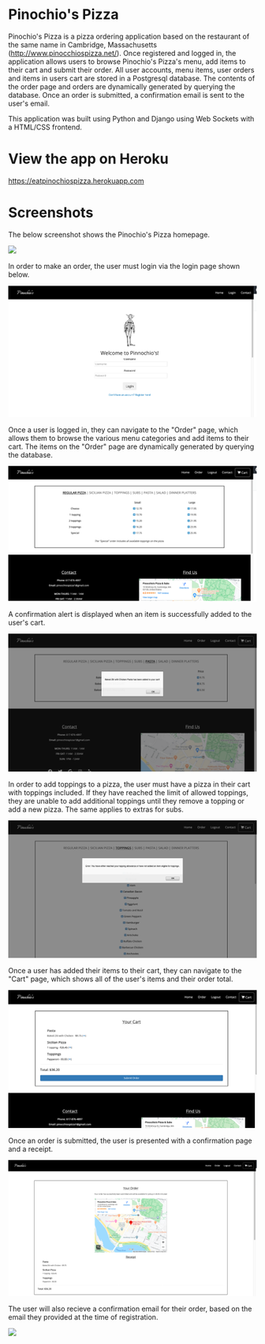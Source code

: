 # Pinochio's Pizza

Pinochio's Pizza is a pizza ordering application based on the restaurant of the same name in Cambridge, Massachusetts (http://www.pinocchiospizza.net/). Once registered and logged in, the application allows users to browse Pinochio's Pizza's menu, add items to their cart and submit their order. All user accounts, menu items, user orders and items in users cart are stored in a Postgresql database. The contents of the order page and orders are dynamically generated by querying the database. Once an order is submitted, a confirmation email is sent to the user's email.

This application was built using Python and Django using Web Sockets with a HTML/CSS frontend.

# View the app on Heroku
https://eatpinochiospizza.herokuapp.com

# Screenshots

The below screenshot shows the Pinochio's Pizza homepage.

![](orders/static/orders/images/screenshot1.png)

In order to make an order, the user must login via the login page shown below.

![](orders/static/orders/images/screenshot2.png)

Once a user is logged in, they can navigate to the "Order" page, which allows them to browse the various menu categories and add items to their cart. The items on the "Order" page are dynamically generated by querying the database.

![](orders/static/orders/images/screenshot3.png)

A confirmation alert is displayed when an item is successfully added to the user's cart.

![](orders/static/orders/images/screenshot4.png)

In order to add toppings to a pizza, the user must have a pizza in their cart with toppings included. If they have reached the limit of allowed toppings, they are unable to add additional toppings until they remove a topping or add a new pizza. The same applies to extras for subs.

![](orders/static/orders/images/screenshot5.png)

Once a user has added their items to their cart, they can navigate to the "Cart" page, which shows all of the user's items and their order total.

![](orders/static/orders/images/screenshot6.png)

Once an order is submitted, the user is presented with a confirmation page and a receipt.

![](orders/static/orders/images/screenshot7.png)

The user will also recieve a confirmation email for their order, based on the email they provided at the time of registration.

![](orders/static/orders/images/screenshot8.png)
